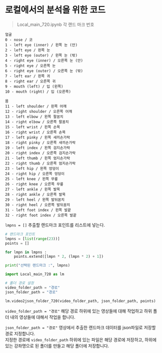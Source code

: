 # 로컬에서의 분석을 위한 코드
> Local_main_720.ipynb
각 랜드 마크 번호
```
얼굴
0 - nose / 코
1 - left eye (inner) / 왼쪽 눈 (안)
2 - left eye / 왼쪽 눈
3 - left eye (outer) / 왼쪽 눈 (밖)
4 - right eye (inner) / 오른쪽 눈 (안)
5 - right eye / 오른쪽 눈 
6 - right eye (outer) / 오른쪽 눈 (밖)
7 - left ear / 왼쪽 귀
8 - right ear / 오른쪽 귀
9 - mouth (left) / 입 (왼쪽)
10 - mouth (right) / 입 (오른쪽)

몸
11 - left shoulder / 왼쪽 어깨
12 - right shoulder / 오른쪽 어깨
13 - left elbow / 왼쪽 팔꿈치
14 - right elbow / 오른쪽 팔꿈치
15 - left wrist / 왼쪽 손목
16 - right wrist / 오른쪽 손목
17 - left pinky / 왼쪽 새끼손가락
18 - right pinky / 오른쪽 새끼손가락
19 - left index / 왼쪽 검지손가락
20 - right index / 오른쪽 검지손가락
21 - left thumb / 왼쪽 엄지손가락
22 - right thumb / 오른쪽 엄지손가락
23 - left hip / 왼쪽 엉덩이
24 - right hip / 오른쪽 엉덩이
25 - left knee / 왼쪽 무릎
26 - right knee / 오른쪽 무릎
27 - left ankle / 왼쪽 발목
28 - right ankle / 오른쪽 발목
29 - left heel / 왼쪽 발뒤꿈치
30 - right heel / 오른쪽 발뒤꿈치
31 - left foot index / 왼쪽 발끝
32 - right foot index / 오른쪽 발끝
```
`lmpns = []` 추출할 랜드마크 포인트를 리스트에 넣는다.  
```python
# 랜드마크 포인트
lmpns = [list(range(23))]
points = []

for lmpn in lmpns :
    points.extend([lmpn * 2, (lmpn * 2) + 1])

print("선택된 랜드마크 :", lmpns)
```
```python
import Local_main_720 as lm

# 폴더 경로 설정
video_folder_path = "경로"
json_folder_path = "경로"

lm.video2json_folder_720(video_folder_path, json_folder_path, points)
```
`video_folder_path = "경로"` 해당 경로 하위에 있는 영상들에 대해 작업하고 하위 폴더 내의 영상들에 대해서 작업을 합니다.

`json_folder_path = "경로"` 영상에서 추출한 랜드마크 데이터를 json파일로 저장할 경로 지정합니다.  
지정한 경로에 `video_folder_path` 하위에 있는 파일은 해당 경로에 저장하고, 하위에 있는 강좌명으로 된 폴더를 만들고 해당 폴더에 저장합니다.